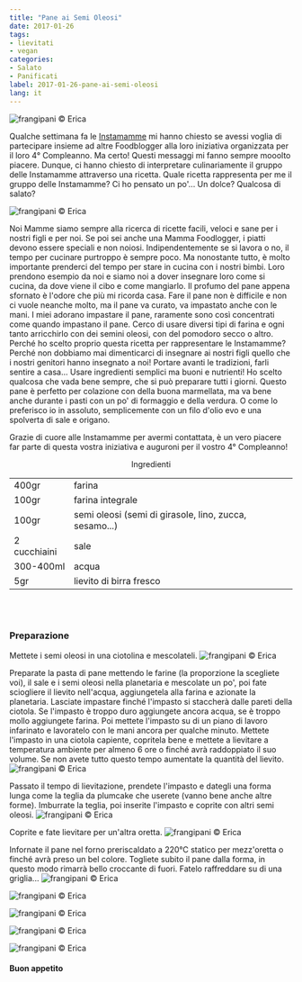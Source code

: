 ```yaml
---
title: "Pane ai Semi Oleosi"
date: 2017-01-26
tags:
- lievitati
- vegan
categories:
- Salato
- Panificati
label: 2017-01-26-pane-ai-semi-oleosi
lang: it
---
```

![](header.jpg "frangipani © Erica")


Qualche settimana fa le <a href="http://instamamme.net" target="_blank">Instamamme</a> mi hanno chiesto se avessi voglia di partecipare insieme ad altre Foodblogger alla loro iniziativa organizzata per il loro 4° Compleanno. Ma certo! Questi messaggi mi fanno sempre mooolto piacere. Dunque, ci hanno chiesto di interpretare culinariamente il gruppo delle Instamamme attraverso una ricetta. Quale ricetta rappresenta per me il gruppo delle Instamamme? Ci ho pensato un po'... Un dolce? Qualcosa di salato?

![](instamamme.jpg "frangipani © Erica")

Noi Mamme siamo sempre alla ricerca di ricette facili, veloci e sane per i nostri figli e per noi. Se poi sei anche una Mamma Foodlogger, i piatti devono essere speciali e non noiosi. Indipendentemente se si lavora o no, il tempo per cucinare purtroppo è sempre poco. Ma nonostante tutto, è molto importante prenderci del tempo per stare in cucina con i nostri bimbi. Loro prendono esempio da noi e siamo noi a dover insegnare loro come si cucina, da dove viene il cibo e come mangiarlo. Il profumo del pane appena sfornato è l'odore che più mi ricorda casa. Fare il pane non è difficile e non ci vuole neanche molto, ma il pane va curato, va impastato anche con le mani. I miei adorano impastare il pane, raramente sono così concentrati come quando impastano il pane. Cerco di usare diversi tipi di farina e ogni tanto arricchirlo con dei semini oleosi, con del pomodoro secco o altro. Perché ho scelto proprio questa ricetta per rappresentare le Instamamme? Perché non dobbiamo mai dimenticarci di insegnare ai nostri figli quello che i nostri genitori hanno insegnato a noi! Portare avanti le tradizioni, farli sentire a casa... Usare ingredienti semplici ma buoni e nutrienti! Ho scelto qualcosa che vada bene sempre, che si può preparare tutti i giorni. Questo pane è perfetto per colazione con della buona marmellata, ma va bene anche durante i pasti con un po' di formaggio e della verdura. O come lo preferisco io in assoluto, semplicemente con un filo d'olio evo e una spolverta di sale e origano.

Grazie di cuore alle Instamamme per avermi contattata, è un vero piacere far parte di questa vostra iniziativa e auguroni per il vostro 4° Compleanno!

<div id="wrapper" style="text-align: center">
  <div id="yourdiv" style="display: inline-block;">
    <div class="ingredients">
      <div class="ingredients-title">Ingredienti</div>
      <table>
        <tbody>
          <tr>
            <td>400gr</td>
            <td>farina</td>
          </tr>      
          <tr>
            <td>100gr</td>
            <td>farina integrale</td>
          </tr>      
          <tr>
            <td>100gr</td>
            <td>semi oleosi (semi di girasole, lino, zucca, sesamo...)</td>
          </tr>
          <tr>
            <td>2 cucchiaini</td>
            <td>sale</td>
          </tr>
          <tr>
            <td>300-400ml</td>
            <td>acqua</td>
          </tr>
          <tr>
            <td>5gr</td>
            <td>lievito di birra fresco</td>
          </tr>
        </tbody>
      </table>
      <br></br>
    </div>
  </div>
</div>


<h3>
  <font color="grey">
    <i class="fa-solid fa-gears"></i>
  </font> Preparazione
</h3>

Mettete i semi oleosi in una ciotolina e mescolateli.
![](semioleosi.jpg "frangipani © Erica")

Preparate la pasta di pane mettendo le farine (la proporzione la scegliete voi), il sale e i semi oleosi nella planetaria e mescolate un po', poi fate sciogliere il lievito nell'acqua, aggiungetela alla farina e azionate la planetaria. Lasciate impastare finché l'impasto si staccherà dalle pareti della ciotola. Se l'impasto è troppo duro aggiungete ancora acqua, se è troppo mollo aggiungete farina. Poi mettete l'impasto su di un piano di lavoro infarinato e lavoratelo con le mani ancora per qualche minuto. Mettete l'impasto in una ciotola capiente, copritela bene e mettete a lievitare a temperatura ambiente per almeno 6 ore o finché avrà raddoppiato il suo volume. Se non avete tutto questo tempo aumentate la quantità del lievito. 
![](impasto.jpg "frangipani © Erica")

Passato il tempo di lievitazione, prendete l'impasto e dategli una forma lunga come la teglia da plumcake che userete (vanno bene anche altre forme). Imburrate la teglia, poi inserite l'impasto e coprite con altri semi oleosi.
![](teglia.jpg "frangipani © Erica")

Coprite e fate lievitare per un'altra oretta.
![](lievitato.jpg "frangipani © Erica")

Infornate il pane nel forno preriscaldato a 220°C statico per mezz'oretta o finché avrà preso un bel colore. Togliete subito il pane dalla forma, in questo modo rimarrà bello croccante di fuori. Fatelo raffreddare su di una griglia...
![](risultato1.jpg "frangipani © Erica")

![](risultato2.jpg "frangipani © Erica")

![](risultato3.jpg "frangipani © Erica")

![](risultato4.jpg "frangipani © Erica")

![](risultato5.jpg "frangipani © Erica")

<h4>Buon appetito
  <font color="red">
    <i class="fa-regular fa-face-smile"></i>
  </font>
</h4>
